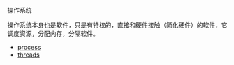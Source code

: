 操作系统

操作系统本身也是软件，只是有特权的，直接和硬件接触（简化硬件）的软件，它调度资源，分配内存，分隔软件。

- [process](process.txt)
- [threads](threads.txt)